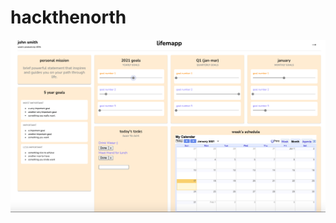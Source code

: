 # hackthenorth

![alt text](https://github.com/EdwardBurns10/hackthenorth/blob/master/Screen%20Shot%202021-01-17%20at%204.14.12%20AM.png)
